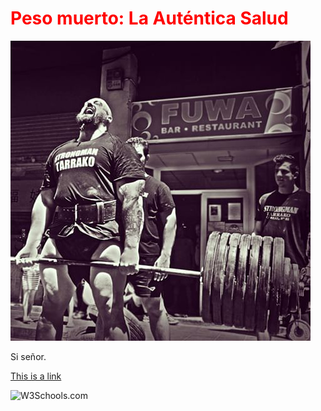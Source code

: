 <!DOCTYPE html>
<html>
  <head>
    <title>Entrenamiento más eficaz: Peso muerto, la auténtica salud</title>
  </head>
  
<body>

<h1 style="color:red">Peso muerto: La Auténtica Salud</h1>

<img src=https://github.com/Rocachondo/Tarea-2/blob/master/10852645_1611787915710694_862809422_n.jpg>

<p>Si señor.</p>

<a href="https://www.w3schools.com">This is a link</a>



<img src="w3schools.jpg" alt="W3Schools.com" width="104" height="142">

</body>
</html>
